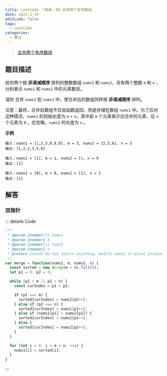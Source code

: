 ```yaml
---
title: LeetCode 「简单」88.合并两个有序数组
date: 2025-2-14
editLink: false
tags:
  - LeetCode
categories:
  - 算法
---
```


> [合并两个有序数组](https://leetcode.cn/problems/merge-sorted-array/description/)

## 题目描述

给你两个按 **非递减顺序** 排列的整数数组 `nums1` 和 `nums2`，另有两个整数 `m` 和 `n` ，分别表示 `nums1` 和 `nums2` 中的元素数目。

请你 合并 `nums2` 到 `nums1` 中，使合并后的数组同样按 **非递减顺序** 排列。

注意：最终，合并后数组不应由函数返回，而是存储在数组 `nums1` 中。为了应对这种情况，`nums1` 的初始长度为 `m` + `n`，其中前 `m` 个元素表示应合并的元素，后 `n` 个元素为 `0` ，应忽略。`nums2` 的长度为 `n` 。

**示例**

```
输入：nums1 = [1,2,3,0,0,0], m = 3, nums2 = [2,5,6], n = 3
输出：[1,2,2,3,5,6]

输入：nums1 = [1], m = 1, nums2 = [], n = 0
输出：[1]

输入：nums1 = [0], m = 0, nums2 = [1], n = 1
输出：[1]
```

## 解答

### 双指针

::: details Code
```js
/**
 * @param {number[]} nums1
 * @param {number} m
 * @param {number[]} nums2
 * @param {number} n
 * @return {void} Do not return anything, modify nums1 in-place instead.
 */
var merge = function(nums1, m, nums2, n) {
  const sorted = new Array(m + n).fill(0);
  let p1 = 0, p2 = 0;

  while (p1 < m || p2 < n) {
    const curIndex = p1 + p2;

    if (p1 === m) {
      sorted[curIndex] = nums2[p2++];
    } else if (p2 === n) {
      sorted[curIndex] = nums1[p1++];
    } else if (nums1[p1] < nums2[p2]) {
      sorted[curIndex] = nums1[p1++];
    } else {
      sorted[curIndex] = nums2[p2++];
    }
  }

  for (let i = 0; i < m + n; ++i) {
    nums1[i] = sorted[i];
  }
}
```
:::
